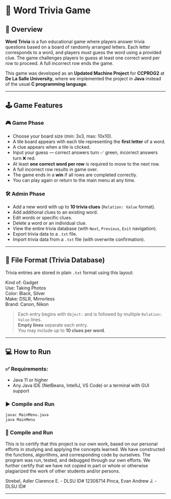 # 📘 Word Trivia Game

## 📌 Overview

**Word Trivia** is a fun educational game where players answer trivia questions based on a board of randomly arranged letters. Each letter corresponds to a word, and players must guess the word using a provided clue. The game challenges players to guess at least one correct word per row to proceed. A full incorrect row ends the game.

This game was developed as an **Updated Machine Project** for **CCPROG2** at **De La Salle University**, where we implemented the project in **Java** instead of the usual **C programming language**.

---

## 🕹️ Game Features

### 🎮 Game Phase
- Choose your board size (min: 3x3, max: 10x10).
- A tile board appears with each tile representing the **first letter** of a word.
- A clue appears when a tile is clicked.
- Input your guess — correct answers turn ✅ green, incorrect answers turn ❌ red.
- At least **one correct word per row** is required to move to the next row.
- A full incorrect row results in game over.
- The game ends in a **win** if all rows are completed correctly.
- You can play again or return to the main menu at any time.

### 🛠️ Admin Phase
- Add a new word with up to **10 trivia clues** (`Relation: Value` format).
- Add additional clues to an existing word.
- Edit words or specific clues.
- Delete a word or an individual clue.
- View the entire trivia database (with `Next`, `Previous`, `Exit` navigation).
- Export trivia data to a `.txt` file.
- Import trivia data from a `.txt` file (with overwrite confirmation).

---

## 📂 File Format (Trivia Database)

Trivia entries are stored in plain `.txt` format using this layout:

Kind of: Gadget  
Use: Taking Photos  
Color: Black, Silver  
Make: DSLR, Mirrorless  
Brand: Canon, Nikon  

> Each entry begins with `Object:` and is followed by multiple `Relation: Value` lines.  
> **Empty lines** separate each entry.  
> You may include up to **10 clues per word**.

---

## 💻 How to Run

### ✅ Requirements:
- Java 11 or higher
- Any Java IDE (NetBeans, IntelliJ, VS Code) or a terminal with GUI support

### ▶️ Compile and Run
```bash
javac MainMenu.java 
java MainMenu
```
### 👷 Compile and Run
This is to certify that this project is our own work, based on our personal efforts in studying and applying the concepts learned. We have constructed the functions, algorithms, and corresponding code by ourselves. The program was run, tested, and debugged through our own efforts. We further certify that we have not copied in part or whole or otherwise plagiarized the work of other students and/or persons.

Strebel, Adler Clarence E. - DLSU ID# 12308714
Pinca, Evan Andrew J. - DLSU ID# <ID NUM>

---
